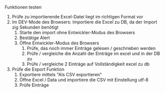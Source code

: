 Funktionen testen
1.  Prüfe zu importierende Excel-Datei liegt im richtigen Format vor
2.  Im DEV-Mode des Browsers: Importiere die Excel zu DB, da der Import zig Sekunden benötigt
    1. Starte den import ohne Entwickler-Modus des Browsers
    2. Bestätige Alert
    3. Öffne Entwickler-Modus des Browsers
        1.  Prüfe, das noch immer Einträge gelesen / geschrieben werden
        2.  Prüfe / vergleiche die Anzahl der Einträge im excel und in der DB zu
        3.  Prüfe / vergleiche 2 Einträge auf Vollständigkeit excel zu db
3.  Prüfe die Export Funktion
    1. Exportiere mittels "Als CSV exportieren"
    2. Öffne Excel / Data und importiere die CSV mit Einstellung utf-8
    3. Prüfe Einträge
